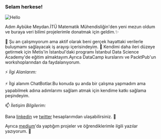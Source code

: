 ### Selam herkese! 

![Hello](http://gph.is/2t7EBux)

Adım Aybüke Meydan.İTÜ Matematik Mühendisliğin'den yeni mezun oldum ve buraya veri bilimi projelerimle donatmak için geldim.✨


🔭 Şu an çalışmıyorum ama aktif olarak beni gerçek hayattaki verilerle buluşmamı sağlayacak iş arayışı içerisindeyim.
🌱 Kendimi daha ileri düzeye getirmek için Metis'in İstanbul'daki programı İstanbul Data Science Academy'de eğitim almaktayım.Ayrıca DataCamp kurslarını ve PacktPub'un workshoplarından da faydalanıyorum.


⚡ *İlgi Alanlarım:*

⚡ İlgi alanım ChatBotlar.Bu konuda şu anda bir çalışma yapmadım ama yapabilmek adına adımlarımı sağlam atmak için kendime katkı sağlama peşindeyim.

📫 *İletişim Bilgilerim:*

Bana <a href="https://www.linkedin.com/in/aybüke-meydan-330363162/">linkedin</a> ve <a href="https://twitter.com/aybukemy">twitter</a> hesaplarımdan ulaşabilirsiniz. 💬

Ayrıca <a href="https://medium.com/@foreverflash95">medium</a>'da yaptığım projeler ve öğrendiklerimle ilgili yazılar yazıyorum. 💬

<!--
**aybukemeydan/aybukemeydan** is a ✨ _special_ ✨ repository because its `README.md` (this file) appears on your GitHub profile.
-->
